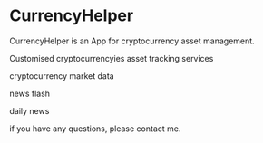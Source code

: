 # CurrencyHelper

CurrencyHelper is an App for cryptocurrency asset management.

Customised cryptocurrencyies asset tracking services

cryptocurrency market data

news flash

daily news

if you have any questions, please contact me.



